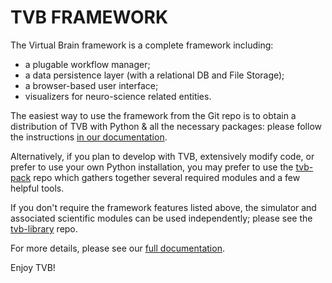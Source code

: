 # TVB FRAMEWORK

The Virtual Brain framework is a complete framework including:

- a plugable workflow manager;
- a data persistence layer (with a relational DB and File Storage);
- a browser-based user interface;
- visualizers for neuro-science related entities.

The easiest way to use the framework from the Git repo is to obtain
a distribution of TVB with Python & all the necessary packages: please
follow the instructions [in our documentation](http://docs.thevirtualbrain.com/advanced/link_contributor.html).

Alternatively, if you plan to develop with TVB, extensively modify code,
or prefer to use your own Python installation, you may prefer to use the
[tvb-pack](https://github.com/the-virtual-brain/tvb-pack) repo which gathers together several required modules and a
few helpful tools.

If you don't require the framework features listed above, the simulator 
and associated scientific modules can be used independently; please see
the [tvb-library](https://github.com/the-virtual-brain/tvb-library) repo.

For more details, please see our [full documentation](http://docs.thevirtualbrain.org/).

Enjoy TVB!
